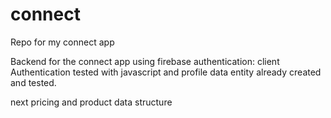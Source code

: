 # connect
Repo for my connect app

Backend for the connect app using firebase authentication: client Authentication tested with javascript and profile data entity already created and tested.

next pricing and product data structure 
